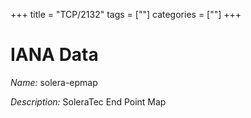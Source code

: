 +++
title = "TCP/2132"
tags = [""]
categories = [""]
+++

# IANA Data

_Name:_ solera-epmap

_Description:_ SoleraTec End Point Map

